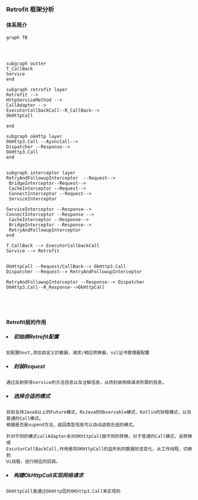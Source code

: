 ### Retrofit 框架分析

#### 体系简介

```mermaid
graph TB




subgraph outter
T_CallBack
Service
end

subgraph retrofit layer
Retrofit -->
HttpServiceMethod --> 
CallAdapter -->
ExecutorCallbackCall--R_CallBack-->
OkHttpCall
  
end

subgraph okHttp layer
OkHttp3.Call --AysncCall-->
Dispatcher --Response-->
OkHttp3.Call
end


subgraph interceptor layer
RetryAndFollowupInterceptor  --Request-->
 BridgeInterceptor--Request--> 
 CacheInterceptor --Request--> 
 ConnectInterceptor --Request--> 
 ServiceInterceptor
 
ServiceInterceptor --Response--> 
ConnectInterceptor --Response -->
 CacheInterceptor --Response-->
 BridgeInterceptor --Response-->
 RetryAndFollowupInterceptor
end

T_CallBack --> ExecutorCallbackCall
Service --> Retrofit


OkHttpCall --Request/CallBack--> OkHttp3.Call 
Dispatcher --Request--> RetryAndFollowupInterceptor

RetryAndFollowupInterceptor --Response--> Dispatcher 
OkHttp3.Call--R_Response-->OkHttpCall





```


#### Retrofit层的作用
##### <li> 初始换Retrofit配置
    如配置host,添加自定义拦截器，请求/相应转换器，ssl证书管理器配置
##### <li> 封装Request
    通过反射获得service的方法信息以及注解信息，从而封装网络请求所需的信息。
##### <li> 选择合适的模式
    目前支持Java8以上的Future模式，RxJava的Observable模式，Kotlin的协程模式，以及普通的Call模式。
    根据是否是supend方法，返回类型信息可以自动选取合适的模式。

    针对不同的模式callAdapter会对OKhttpCall做不同的转换，对于普通的Call模式，会转换成
    ExcutorCallBackCall,作用是将OKHttpCall的监听到的数据状态变化，从工作线程，切换到
    Ui线程，进行相应的回调。
##### <li> 构建OkHttpCall实现网络请求
    OkHttpCall是通过OkHttp层的OKhttp3.Call来实现的

    
